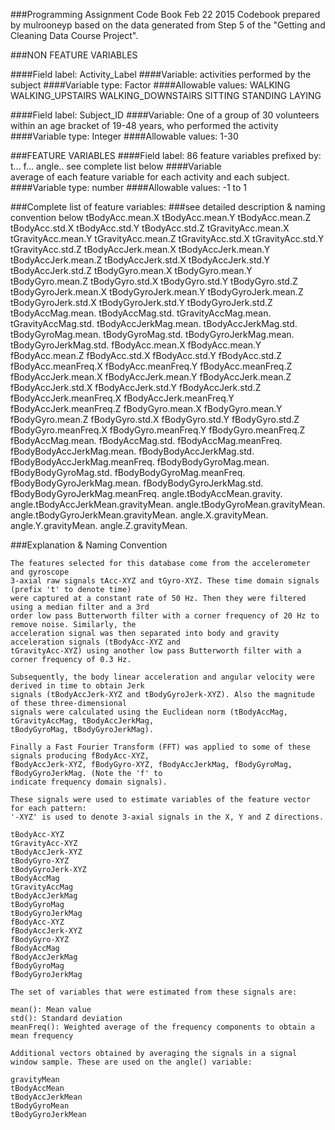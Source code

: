 ###Programming Assignment Code Book
Feb 22 2015
Codebook prepared by mulrooneyp  based on the data generated from Step 
5 of the "Getting and Cleaning Data Course Project".


###NON FEATURE VARIABLES

####Field label: 
	Activity_Label 
####Variable: 
	activities performed by the subject
####Variable type: 
	Factor
####Allowable values:
	WALKING
	WALKING_UPSTAIRS
	WALKING_DOWNSTAIRS
	SITTING
	STANDING
	LAYING

####Field label: 
	Subject_ID 
####Variable: 
	One of a group of 30 volunteers within an age bracket of 19-48 years, who performed the activity
####Variable type: 
	Integer
####Allowable values:
	1-30

###FEATURE VARIABLES
####Field label: 
	86 feature variables prefixed by:
		t...
		f...
		angle..
	see complete list below
####Variable	
	average of each feature variable for each activity and each subject.
####Variable type: 
	number
####Allowable values:
	-1 to 1 	

###Complete list of feature variables:
###see detailed description & naming convention below
	tBodyAcc.mean.X
	tBodyAcc.mean.Y
	tBodyAcc.mean.Z
	tBodyAcc.std.X
	tBodyAcc.std.Y
	tBodyAcc.std.Z
	tGravityAcc.mean.X
	tGravityAcc.mean.Y
	tGravityAcc.mean.Z
	tGravityAcc.std.X
	tGravityAcc.std.Y
	tGravityAcc.std.Z
	tBodyAccJerk.mean.X
	tBodyAccJerk.mean.Y
	tBodyAccJerk.mean.Z
	tBodyAccJerk.std.X
	tBodyAccJerk.std.Y
	tBodyAccJerk.std.Z
	tBodyGyro.mean.X
	tBodyGyro.mean.Y
	tBodyGyro.mean.Z
	tBodyGyro.std.X
	tBodyGyro.std.Y
	tBodyGyro.std.Z
	tBodyGyroJerk.mean.X
	tBodyGyroJerk.mean.Y
	tBodyGyroJerk.mean.Z
	tBodyGyroJerk.std.X
	tBodyGyroJerk.std.Y
	tBodyGyroJerk.std.Z
	tBodyAccMag.mean.
	tBodyAccMag.std.
	tGravityAccMag.mean.
	tGravityAccMag.std.
	tBodyAccJerkMag.mean.
	tBodyAccJerkMag.std.
	tBodyGyroMag.mean.
	tBodyGyroMag.std.
	tBodyGyroJerkMag.mean.
	tBodyGyroJerkMag.std.
	fBodyAcc.mean.X
	fBodyAcc.mean.Y
	fBodyAcc.mean.Z
	fBodyAcc.std.X
	fBodyAcc.std.Y
	fBodyAcc.std.Z
	fBodyAcc.meanFreq.X
	fBodyAcc.meanFreq.Y
	fBodyAcc.meanFreq.Z
	fBodyAccJerk.mean.X
	fBodyAccJerk.mean.Y
	fBodyAccJerk.mean.Z
	fBodyAccJerk.std.X
	fBodyAccJerk.std.Y
	fBodyAccJerk.std.Z
	fBodyAccJerk.meanFreq.X
	fBodyAccJerk.meanFreq.Y
	fBodyAccJerk.meanFreq.Z
	fBodyGyro.mean.X
	fBodyGyro.mean.Y
	fBodyGyro.mean.Z
	fBodyGyro.std.X
	fBodyGyro.std.Y
	fBodyGyro.std.Z
	fBodyGyro.meanFreq.X
	fBodyGyro.meanFreq.Y
	fBodyGyro.meanFreq.Z
	fBodyAccMag.mean.
	fBodyAccMag.std.
	fBodyAccMag.meanFreq.
	fBodyBodyAccJerkMag.mean.
	fBodyBodyAccJerkMag.std.
	fBodyBodyAccJerkMag.meanFreq.
	fBodyBodyGyroMag.mean.
	fBodyBodyGyroMag.std.
	fBodyBodyGyroMag.meanFreq.
	fBodyBodyGyroJerkMag.mean.
	fBodyBodyGyroJerkMag.std.
	fBodyBodyGyroJerkMag.meanFreq.
	angle.tBodyAccMean.gravity.
	angle.tBodyAccJerkMean.gravityMean.
	angle.tBodyGyroMean.gravityMean.
	angle.tBodyGyroJerkMean.gravityMean.
	angle.X.gravityMean.
	angle.Y.gravityMean.
	angle.Z.gravityMean.

###Explanation & Naming Convention

	The features selected for this database come from the accelerometer and gyroscope 
	3-axial raw signals tAcc-XYZ and tGyro-XYZ. These time domain signals (prefix 't' to denote time)
	were captured at a constant rate of 50 Hz. Then they were filtered using a median filter and a 3rd
	order low pass Butterworth filter with a corner frequency of 20 Hz to remove noise. Similarly, the
	acceleration signal was then separated into body and gravity acceleration signals (tBodyAcc-XYZ and
	tGravityAcc-XYZ) using another low pass Butterworth filter with a corner frequency of 0.3 Hz. 
	
	Subsequently, the body linear acceleration and angular velocity were derived in time to obtain Jerk
	signals (tBodyAccJerk-XYZ and tBodyGyroJerk-XYZ). Also the magnitude of these three-dimensional
	signals were calculated using the Euclidean norm (tBodyAccMag, tGravityAccMag, tBodyAccJerkMag,
	tBodyGyroMag, tBodyGyroJerkMag). 

	Finally a Fast Fourier Transform (FFT) was applied to some of these signals producing fBodyAcc-XYZ,
	fBodyAccJerk-XYZ, fBodyGyro-XYZ, fBodyAccJerkMag, fBodyGyroMag, fBodyGyroJerkMag. (Note the 'f' to
	indicate frequency domain signals). 

	These signals were used to estimate variables of the feature vector for each pattern:  
	'-XYZ' is used to denote 3-axial signals in the X, Y and Z directions.

	tBodyAcc-XYZ
	tGravityAcc-XYZ
	tBodyAccJerk-XYZ
	tBodyGyro-XYZ
	tBodyGyroJerk-XYZ
	tBodyAccMag
	tGravityAccMag
	tBodyAccJerkMag
	tBodyGyroMag
	tBodyGyroJerkMag
	fBodyAcc-XYZ
	fBodyAccJerk-XYZ
	fBodyGyro-XYZ
	fBodyAccMag
	fBodyAccJerkMag
	fBodyGyroMag
	fBodyGyroJerkMag

	The set of variables that were estimated from these signals are: 

	mean(): Mean value
	std(): Standard deviation
	meanFreq(): Weighted average of the frequency components to obtain a mean frequency

	Additional vectors obtained by averaging the signals in a signal window sample. These are used on the angle() variable:

	gravityMean
	tBodyAccMean
	tBodyAccJerkMean
	tBodyGyroMean
	tBodyGyroJerkMean


